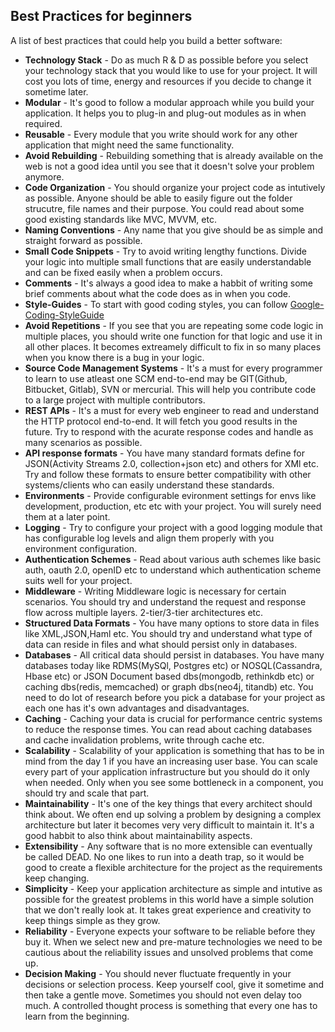 ## Best Practices for beginners

A list of best practices that could help you build a better software:

*   **Technology Stack** - Do as much R & D as possible before you select your technology stack that you would like to use for your project. It will cost you lots of time, energy and resources if you decide to change it sometime later.
*   **Modular** - It's good to follow a modular approach while you build your application. It helps you to plug-in and plug-out modules as in when required.
*   **Reusable** - Every module that you write should work for any other application that might need the same functionality.
*   **Avoid Rebuilding** - Rebuilding something that is already available on the web is not a good idea until you see that it doesn't solve your problem anymore.
*   **Code Organization** - You should organize your project code as intutively as possible. Anyone should be able to easily figure out the folder strucutre, file names and their purpose. You could read about some good existing standards like MVC, MVVM, etc.
*   **Naming Conventions** - Any name that you give should be as simple and straight forward as possible.
*   **Small Code Snippets** - Try to avoid writing lengthy functions. Divide your logic into multiple small functions that are easily understandable and can be fixed easily when a problem occurs.
*   **Comments** - It's always a good idea to make a habbit of writing some brief comments about what the code does as in when you code.
*   **Style-Guides** - To start with good coding styles, you can follow [Google-Coding-StyleGuide](https://code.google.com/p/google-styleguide/)
*   **Avoid Repetitions** - If you see that you are repeating some code logic in multiple places, you should write one function for that logic and use it in all other places. It becomes extreamely difficult to fix in so many places when you know there is a bug in your logic.
*   **Source Code Management Systems** - It's a must for every programmer to learn to use atleast one SCM end-to-end may be GIT(Github, Bitbucket, Gitlab), SVN or mercurial. This will help you contribute code to a large project with multiple contributors.
*   **REST APIs** - It's a must for every web engineer to read and understand the HTTP protocol end-to-end. It will fetch you good results in the future. Try to respond with the acurate response codes and handle as many scenarios as possible.
*   **API response formats** - You have many standard formats define for JSON(Activity Streams 2.0, collection+json etc) and others for XMl etc. Try and follow these formats to ensure better compatibility with other systems/clients who can easily understand these standards.
*   **Environments** - Provide configurable evironment settings for envs like development, production, etc etc with your project. You will surely need them at a later point.
*   **Logging** - Try to configure your project with a good logging module that has configurable log levels and align them properly with you environment configuration.
*   **Authentication Schemes** - Read about various auth schemes like basic auth, oauth 2.0, openID etc to understand which authentication scheme suits well for your project.
*   **Middleware** - Writing Middleware logic is necessary for certain scenarios. You should try and understand the request and response flow across multiple layers. 2-tier/3-tier architectures etc.
*   **Structured Data Formats** - You have many options to store data in files like XML,JSON,Haml etc. You should try and understand what type of data can reside in files and what should persist only in databases.
*   **Databases** - All critical data should persist in databases. You have many databases today like RDMS(MySQl, Postgres etc) or NOSQL(Cassandra, Hbase etc) or JSON Document based dbs(mongodb, rethinkdb etc) or caching dbs(redis, memcached) or graph dbs(neo4j, titandb) etc. You need to do lot of research before you pick a database for your project as each one has it's own advantages and disadvantages.
*   **Caching** - Caching your data is crucial for performance centric systems to reduce the response times. You can read about caching databases and cache invalidation problems, write through cache etc.
*   **Scalability** - Scalability of your application is something that has to be in mind from the day 1 if you have an increasing user base. You can scale every part of your application infrastructure but you should do it only when needed. Only when you see some bottleneck in a component, you should try and scale that part.
*   **Maintainability** - It's one of the key things that every architect should think about. We often end up solving a problem by designing a complex architecture but later it becomes very very difficult to maintain it. It's a good habbit to also think about maintainability aspects.
*   **Extensibility** - Any software that is no more extensible can eventually be called DEAD. No one likes to run into a death trap, so it would be good to create a flexible architecture for the project as the requirements keep changing.
*   **Simplicity** - Keep your application architecture as simple and intutive as possible for the greatest problems in this world have a simple solution that we don't really look at. It takes great experience and creativity to keep things simple as they grow.
*   **Reliability** - Everyone expects your software to be reliable before they buy it. When we select new and pre-mature technologies we need to be cautious about the reliability issues and unsolved problems that come up.
*   **Decision Making** - You should never fluctuate frequently in your decisions or selection process. Keep yourself cool, give it sometime and then take a gentle move. Sometimes you should not even delay too much. A controlled thought process is something that every one has to learn from the beginning.